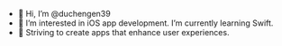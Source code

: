 - 👋 Hi, I’m @duchengen39
- 👀 I’m interested in iOS app development. I’m currently learning Swift.
- 🌱 Striving to create apps that enhance user experiences.
